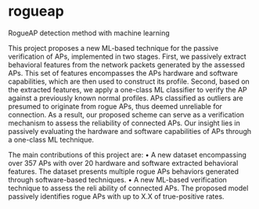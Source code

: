 # rogueap
RogueAP detection method with machine learning

This project proposes a new ML-based technique for the passive verification of APs, implemented in two stages. First, we passively extract behavioral features from the network packets generated by the assessed APs. This set of features encompasses the APs hardware and software capabilities, which are then used to construct its profile. Second, based on the extracted features, we apply a one-class ML classifier to verify the AP against a previously known normal profiles. APs classified as outliers are presumed to originate from rogue APs, thus deemed unreliable for connection. As a result, our proposed scheme can serve as a verification mechanism to assess the reliability of connected APs. Our insight lies in passively evaluating the hardware and software capabilities of APs through a one-class ML technique.

The main contributions of this project are:
• A new dataset encompassing over 357 APs with over 20 hardware and software extracted behavioral features. The dataset presents multiple rogue APs behaviors generated through software-based techniques.
• A new ML-based verification technique to assess the reli ability of connected APs. The proposed model passively identifies rogue APs with up to X.X of true-positive rates.
